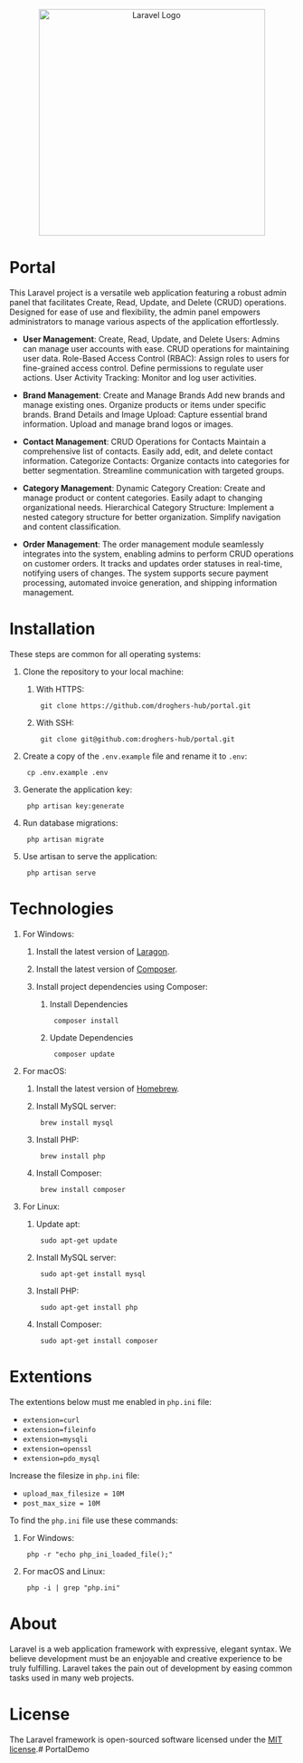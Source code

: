 <p align="center"><a href="https://laravel.com" target="_blank"><img src="https://raw.githubusercontent.com/laravel/art/master/logo-lockup/5%20SVG/2%20CMYK/1%20Full%20Color/laravel-logolockup-cmyk-red.svg" width="400" alt="Laravel Logo"></a></p>

# Portal
This Laravel project is a versatile web application featuring a robust admin panel that facilitates Create, Read, Update, and Delete (CRUD) operations. Designed for ease of use and flexibility, the admin panel empowers administrators to manage various aspects of the application effortlessly.

* **User Management**: Create, Read, Update, and Delete Users: Admins can manage user accounts with ease. CRUD operations for maintaining user data. Role-Based Access Control (RBAC): Assign roles to users for fine-grained access control. Define permissions to regulate user actions. User Activity Tracking: Monitor and log user activities.

* **Brand Management**: Create and Manage Brands Add new brands and manage existing ones. Organize products or items under specific brands. Brand Details and Image Upload: Capture essential brand information. Upload and manage brand logos or images.

* **Contact Management**: CRUD Operations for Contacts Maintain a comprehensive list of contacts. Easily add, edit, and delete contact information. Categorize Contacts: Organize contacts into categories for better segmentation. Streamline communication with targeted groups.

* **Category Management**: Dynamic Category Creation: Create and manage product or content categories. Easily adapt to changing organizational needs. Hierarchical Category Structure: Implement a nested category structure for better organization. Simplify navigation and content classification.

*  **Order Management**: The order management module seamlessly integrates into the system, enabling admins to perform CRUD operations on customer orders. It tracks and updates order statuses in real-time, notifying users of changes. The system supports secure payment processing, automated invoice generation, and shipping information management.

# Installation
These steps are common for all operating systems:

1. Clone the repository to your local machine:

	1. With HTTPS:

			git clone https://github.com/droghers-hub/portal.git

	2. With SSH:

			git clone git@github.com:droghers-hub/portal.git

2. Create a copy of the `.env.example` file and rename it to `.env`:

		cp .env.example .env

3. Generate the application key:

		php artisan key:generate

4. Run database migrations:

		php artisan migrate

5. Use artisan to serve the application:

		php artisan serve

# Technologies

1. For Windows:
	1. Install the latest version of [Laragon](https://laragon.org/download/index.html).
	2. Install the latest version of [Composer](https://getcomposer.org/download/).
	3. Install project dependencies using Composer:

		1. Install Dependencies

				composer install

		2. Update Dependencies

				composer update

2. For macOS:

	1. Install the latest version of [Homebrew](https://brew.sh/).

	2. Install MySQL server:

			brew install mysql

	3. Install PHP:

			brew install php

	4. Install Composer:

			brew install composer

2. For Linux:

	1. Update apt:

			sudo apt-get update

	2. Install MySQL server:

			sudo apt-get install mysql

	3. Install PHP:

			sudo apt-get install php

	4. Install Composer:

			sudo apt-get install composer

# Extentions
The extentions below must me enabled in `php.ini` file:

- `extension=curl`
- `extension=fileinfo`
- `extension=mysqli`
- `extension=openssl`
- `extension=pdo_mysql`

Increase the filesize in `php.ini` file:

- `upload_max_filesize = 10M`
- `post_max_size = 10M`

To find the `php.ini` file use these commands:

1. For Windows:

		php -r "echo php_ini_loaded_file();"

2. For macOS and Linux:

		php -i | grep "php.ini"

# About
Laravel is a web application framework with expressive, elegant syntax. We believe development must be an enjoyable and creative experience to be truly fulfilling. Laravel takes the pain out of development by easing common tasks used in many web projects.

# License

The Laravel framework is open-sourced software licensed under the [MIT license](https://opensource.org/licenses/MIT).#   P o r t a l D e m o  
 